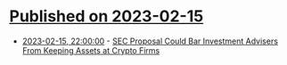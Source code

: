 # [Published on 2023-02-15](index.md)

* [2023-02-15, 22:00:00](https://news.slashdot.org/story/23/02/15/1933242/sec-proposal-could-bar-investment-advisers-from-keeping-assets-at-crypto-firms?utm_source=rss1.0mainlinkanon&utm_medium=feed) - [SEC Proposal Could Bar Investment Advisers From Keeping Assets at Crypto Firms](https://news.slashdot.org/story/23/02/15/1933242/sec-proposal-could-bar-investment-advisers-from-keeping-assets-at-crypto-firms?utm_source=rss1.0mainlinkanon&utm_medium=feed)
